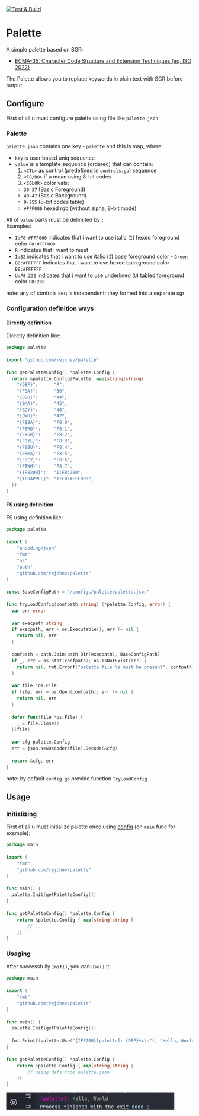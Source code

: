[![Test & Build](https://github.com/rejchev/palette-go/actions/workflows/ci.yml/badge.svg?branch=main)](https://github.com/rejchev/palette-go/actions/workflows/ci.yml)

# Palette
A simple palette based on SGR:
- [ECMA-35: Character Code Structure and Extension Techniques (eq. ISO 2022)](https://putty.org.ru/specs/ecma-035.pdf)

The Palette allows you to replace keywords in plain text with SGR before output

## Configure
First of all u must configure palette using file like `palette.json`

### Palette
`palette.json` contains one key - `palette` and this is map, where:
- `key` is user based uniq sequence
- `value` is a template sequence (ordered) that can contain:
  1. `<CTL>` аs control (predefined in `controls.go`) sequence
  2. `<F8/B8>` if u mean using 8-bit codes
  3. `<COLOR>` color vals: 
    - `30-37` (Basic Foreground) 
    - `40-47` (Basic Background) 
    - `0-255` (8-bit codes table) 
    - `#FFF000` hexed rgb (without alpha, 8-bit mode)

All of `value` parts must be delimited by `:` \
Examples: 
- `I:F8:#FFF000` indicates that i want to use italic (`I`) hexed foreground color `F8:#FFF000`
- `R` indicates that i want to reset
- `I:32` indicates that i want to use italic (`I`) base foreground color - `Green` 
- `B8:#FFFFFF` indicates that i want to use hexed background color `B8:#FFFFFF`
- `U:F8:230` indicates that i want to use underlined (`U`) [tabled](https://en.wikipedia.org/wiki/ANSI_escape_code#8-bit) foreground color `F8:230`

note: any of controls seq is independent; they formed into a separate sgr

### Configuration definition ways

#### Directly definition
Directly definition like:
```go
package palette

import "github.com/rejchev/palette"

func getPaletteConfig() *palette.Config {
  return &palette.Config{Palette: map[string]string{
    "{DEF}":      "R",
    "{FBA}":      "30",
    "{BBU}":      "44",
    "{BMA}":      "45",
    "{BCY}":      "46",
    "{BWH}":      "47",
    "{F8BA}":     "F8:0",
    "{F8RD}":     "F8:1",
    "{F8GR}":     "F8:2",
    "{F8YL}":     "F8:3",
    "{F8BU}":     "F8:4",
    "{F8MA}":     "F8:5",
    "{F8CY}":     "F8:6",
    "{F8WH}":     "F8:7",
    "{IF8200}":   "I:F8:200",
    "{IF8APPLE}": "I:F8:#FFF000",
  }}
}
```
#### FS using definition
FS using definition like:
```go
package palette

import (
	"encoding/json"
	"fmt"
	"os"
	"path"
	"github.com/rejchev/palette"
)

const BaseConfigPath = "/configs/palette/palette.json"

func tryLoadConfig(confpath string) (*palette.Config, error) {
  var err error
  
  var execpath string
  if execpath, err = os.Executable(); err != nil {
    return nil, err
  }

  confpath = path.Join(path.Dir(execpath), BaseConfigPath)
  if _, err = os.Stat(confpath); os.IsNotExist(err) {
    return nil, fmt.Errorf("palette file %s must be present", confpath)
  }

  var file *os.File
  if file, err = os.Open(confpath); err != nil {
    return nil, err
  }

  defer func(file *os.File) {
    _ = file.Close()
  }(file)

  var cfg palette.Config
  err = json.NewDecoder(file).Decode(&cfg)

  return &cfg, err
}
```

note: by default `config.go` provide function `TryLoadConfig`

## Usage
### Initializing
First of all u must initialize palette once using [config](#configure) (on `main` func for example):
```go
package main

import (
	"fmt"
	"github.com/rejchev/palette"
)

func main() {
  palette.Init(getPaletteConfig())
}

func getPaletteConfig() *palette.Config {
	return &palette.Config { map[string]string { 
	    // ....
	}}
}
```

### Usaging
After successfully `Init()`, you can `Use()` it:
```go
package main

import (
	"fmt"
	"github.com/rejchev/palette"
)

func main() {
  palette.Init(getPaletteConfig())
  
  fmt.Printf(palette.Use("{IF8200}[palette]: {DEF}%s\n"), "Hello, World!")
}

func getPaletteConfig() *palette.Config {
	return &palette.Config { map[string]string { 
	    // using defs from palette.json
	}}
}
```
![output](./.github/images/palette-go.png)